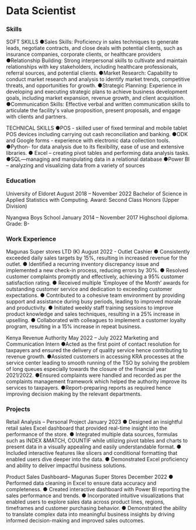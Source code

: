 # Data Scientist

### Skills
SOFT SKILLS
●Sales Skills: Proficiency in sales techniques to generate leads, negotiate contracts, and close deals with potential clients, such as insurance companies, corporate clients, or healthcare providers
●Relationship Building: Strong interpersonal skills to cultivate and maintain relationships with key stakeholders, including healthcare professionals, referral sources, and potential clients.
●Market Research: Capability to conduct market research and analysis to identify market trends, competitive threats, and opportunities for growth.
●Strategic Planning: Experience in developing and executing strategic plans to achieve business development goals, including market expansion, revenue growth, and client acquisition.
●Communication Skills: Effective verbal and written communication skills to articulate the facility's value proposition, present proposals, and engage with clients and partners.

TECHNICAL SKILLS
●POS - skilled user of fixed terminal and mobile tablet POS devices including carrying out cash reconciliation and banking. 
●ODK and Google forms - experience with electronic data collection tools.
●Python-  for data analysis due to its flexibility, ease of use and extensive libraries.
● Excel – creating pivot tables and performing data analysis tasks.
 ●SQL—managing and manipulating data in a relational database
●Power BI – analyzing and visualizing data from a variety of sources


### Education
University of Eldoret                                                                   August 2018 – November 2022
Bachelor of Science in Applied Statistics with Computing.
Award: Second Class Honors (Upper Division)    

Nyangwa Boys School                                                                 January 2014 – November 2017
Highschool diploma.
Grade: B-


### Work Experience
Magunas Super stores LTD (K)	                                             August 2022 -
Outlet Cashier
● Consistently exceeded daily sales targets by 15%, resulting in increased revenue for the outlet.
● Identified a recurring inventory discrepancy issue and implemented a new check-in process, reducing errors by 30%.
● Resolved customer complaints promptly and effectively, achieving a 95% customer satisfaction rating.
● Received multiple 'Employee of the Month' awards for outstanding customer service and dedication to exceeding customer expectations.
● Contributed to a cohesive team environment by providing support and assistance during busy periods, leading to improved morale and productivity.
● Initiated weekly staff training sessions to improve product knowledge and sales techniques, resulting in a 25% increase in upselling.
● Collaborated with colleagues to implement a customer loyalty program, resulting in a 15% increase in repeat business.

Kenya Revenue Authority	                                                                                              May 2022 – July 2022
Marketing and Communication Intern
●Acted as the first point of contact resolution for taxpayers and ensured the delivery of quality service hence contributing to revenue growth.
●Assisted customers in accessing KRA processes at the service center leading to smooth running of the TSO by solving the problem of long queues especially towards the closure of the financial year 2021/2022.
●Ensured complaints were handled and recorded as per the complaints management framework which helped the authority improve its services to taxpayers.
●Report-preparing reports as required hence improving decision making by the relevant departments.

### Projects
Retail Analysis – Personal Project
January 2023
● Designed an insightful retail sales Excel dashboard that provided real-time insight into the performance of the store.
● Integrated multiple data sources, formulas such as INDEX &MATCH, COUNTIF while utilizing pivot tables and charts to present data in a visually appealing and easily understandable format.
● Included interactive features like slicers and conditional formatting that enabled users dive deeper into the data.
● Demonstrated Excel proficiency and ability to deliver impactful business solutions.

Product Sales Dashboard– Magunas Super Stores
December 2022
● Performed data cleaning in Excel to ensure data accuracy and completeness.
● Created interactive dashboard with Power BI reporting the sales performance and trends.
● Incorporated intuitive visualizations that enabled users to explore sales data across product lines, regions, timeframes and customer purchasing behavior.
● Demonstrated the ability to translate complex data into meaningful business insights by driving informed decision-making and improved sales outcomes.
